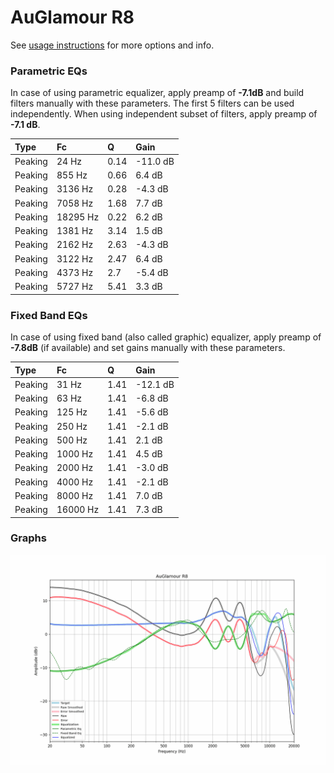 # AuGlamour R8
See [usage instructions](https://github.com/jaakkopasanen/AutoEq#usage) for more options and info.

### Parametric EQs
In case of using parametric equalizer, apply preamp of **-7.1dB** and build filters manually
with these parameters. The first 5 filters can be used independently.
When using independent subset of filters, apply preamp of **-7.1 dB**.

| Type    | Fc       |    Q | Gain     |
|:--------|:---------|:-----|:---------|
| Peaking | 24 Hz    | 0.14 | -11.0 dB |
| Peaking | 855 Hz   | 0.66 | 6.4 dB   |
| Peaking | 3136 Hz  | 0.28 | -4.3 dB  |
| Peaking | 7058 Hz  | 1.68 | 7.7 dB   |
| Peaking | 18295 Hz | 0.22 | 6.2 dB   |
| Peaking | 1381 Hz  | 3.14 | 1.5 dB   |
| Peaking | 2162 Hz  | 2.63 | -4.3 dB  |
| Peaking | 3122 Hz  | 2.47 | 6.4 dB   |
| Peaking | 4373 Hz  | 2.7  | -5.4 dB  |
| Peaking | 5727 Hz  | 5.41 | 3.3 dB   |

### Fixed Band EQs
In case of using fixed band (also called graphic) equalizer, apply preamp of **-7.8dB**
(if available) and set gains manually with these parameters.

| Type    | Fc       |    Q | Gain     |
|:--------|:---------|:-----|:---------|
| Peaking | 31 Hz    | 1.41 | -12.1 dB |
| Peaking | 63 Hz    | 1.41 | -6.8 dB  |
| Peaking | 125 Hz   | 1.41 | -5.6 dB  |
| Peaking | 250 Hz   | 1.41 | -2.1 dB  |
| Peaking | 500 Hz   | 1.41 | 2.1 dB   |
| Peaking | 1000 Hz  | 1.41 | 4.5 dB   |
| Peaking | 2000 Hz  | 1.41 | -3.0 dB  |
| Peaking | 4000 Hz  | 1.41 | -2.1 dB  |
| Peaking | 8000 Hz  | 1.41 | 7.0 dB   |
| Peaking | 16000 Hz | 1.41 | 7.3 dB   |

### Graphs
![](./AuGlamour%20R8.png)